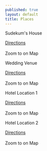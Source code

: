 ```yaml
---
published: true
layout: default
title: Places
---
```

<div class='clearfix'>
  <div class='pad1 col3 fill-blue dark'>
    <div class='pad2 fill-darken1 center'>Sudekum's House</div>
    <p class='pad2 fill-denim center'>
        <a href="http://bit.ly/14TtF3n" class='button center' target='_blank'>Directions</a>
        <br>
        <br>
        <a class='button center place' data-position='42.11401459274903,-87.73608952760695'>Zoom to on Map</a>
    </p>
  </div>
  <div class='pad1 col3 fill-blue dark'>
    <div class='pad2 fill-darken1 center'>Wedding Venue</div>
    <p class='pad2 fill-denim center'>
        <a href="http://bit.ly/14TtF3n" class='button center' target='_blank'>Directions</a>
        <br>
        <br>
        <a class='button center place' data-position='41.88456316303698,-87.65976190567017'>Zoom to on Map</a>
    </p>
  </div>
  <div class='pad1 col3 fill-blue dark'>
    <div class='pad2 fill-darken1 center'>Hotel Location 1</div>
    <p class='pad2 fill-denim center'>
        <a href="http://bit.ly/14TtF3n" class='button center' target='_blank'>Directions</a>
        <br>
        <br>
        <a class='button center place' data-position='42.36,-71'>Zoom to on Map</a>
    </p>
  </div>
  <div class='pad1 col3 fill-blue dark'>
    <div class='pad2 fill-darken1 center'>Hotel Location 2</div>
    <p class='pad2 fill-denim center'>
        <a href="http://bit.ly/14TtF3n" class='button center' target='_blank'>Directions</a>
        <br>
        <br>
        <a class='button center place' data-position='42.36,-71'>Zoom to on Map</a>
    </p>
  </div>
</div>

<br>

<div id='map'></div>